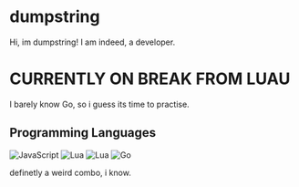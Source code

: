 # dumpstring

Hi, im dumpstring!
I am indeed, a developer.

# CURRENTLY ON BREAK FROM LUAU
I barely know Go, so i guess its time to practise.

## Programming Languages

![JavaScript](https://img.shields.io/badge/javascript-%23323330.svg?style=for-the-badge&logo=javascript&logoColor=%23F7DF1E) ![Lua](https://img.shields.io/badge/luau-%2300a2ff.svg?style=for-the-badge&logo=lua&logoColor=white) ![Lua](https://img.shields.io/badge/lua-%232C2D72.svg?style=for-the-badge&logo=lua&logoColor=white) ![Go](https://img.shields.io/badge/go-%2300ADD8.svg?style=for-the-badge&logo=go&logoColor=white)

definetly a weird combo, i know.
